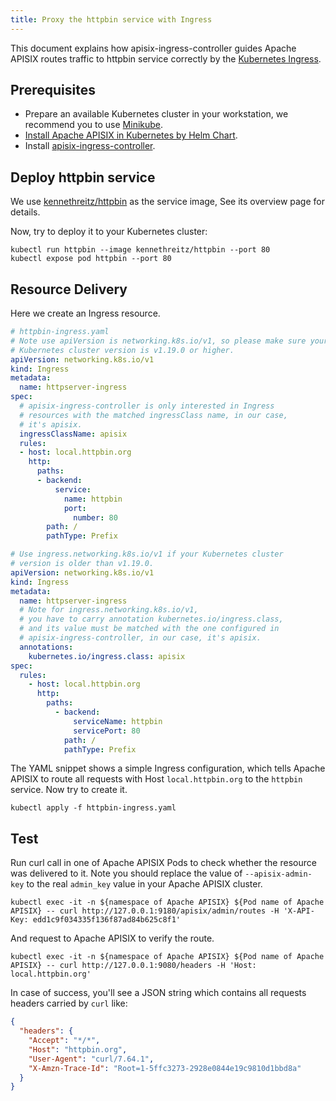 ```yaml
---
title: Proxy the httpbin service with Ingress
---
```


<!--
#
# Licensed to the Apache Software Foundation (ASF) under one or more
# contributor license agreements.  See the NOTICE file distributed with
# this work for additional information regarding copyright ownership.
# The ASF licenses this file to You under the Apache License, Version 2.0
# (the "License"); you may not use this file except in compliance with
# the License.  You may obtain a copy of the License at
#
#     http://www.apache.org/licenses/LICENSE-2.0
#
# Unless required by applicable law or agreed to in writing, software
# distributed under the License is distributed on an "AS IS" BASIS,
# WITHOUT WARRANTIES OR CONDITIONS OF ANY KIND, either express or implied.
# See the License for the specific language governing permissions and
# limitations under the License.
#
-->

This document explains how apisix-ingress-controller guides Apache APISIX routes traffic to httpbin service correctly by the [Kubernetes Ingress](https://kubernetes.io/docs/concepts/services-networking/ingress/).

## Prerequisites

* Prepare an available Kubernetes cluster in your workstation, we recommend you to use [Minikube](https://github.com/kubernetes/minikube).
* [Install Apache APISIX in Kubernetes by Helm Chart](https://github.com/apache/apisix-helm-chart).
* Install [apisix-ingress-controller](https://github.com/apache/apisix-ingress-controller/blob/master/docs/install.md).

## Deploy httpbin service

We use [kennethreitz/httpbin](https://hub.docker.com/r/kennethreitz/httpbin/) as the service image, See its overview page for details.

Now, try to deploy it to your Kubernetes cluster:

```shell
kubectl run httpbin --image kennethreitz/httpbin --port 80
kubectl expose pod httpbin --port 80
```

## Resource Delivery

Here we create an Ingress resource.

```yaml
# httpbin-ingress.yaml
# Note use apiVersion is networking.k8s.io/v1, so please make sure your
# Kubernetes cluster version is v1.19.0 or higher.
apiVersion: networking.k8s.io/v1
kind: Ingress
metadata:
  name: httpserver-ingress
spec:
  # apisix-ingress-controller is only interested in Ingress
  # resources with the matched ingressClass name, in our case,
  # it's apisix.
  ingressClassName: apisix
  rules:
  - host: local.httpbin.org
    http:
      paths:
      - backend:
          service:
            name: httpbin
            port:
              number: 80
        path: /
        pathType: Prefix

# Use ingress.networking.k8s.io/v1 if your Kubernetes cluster
# version is older than v1.19.0.
apiVersion: networking.k8s.io/v1
kind: Ingress
metadata:
  name: httpserver-ingress
  # Note for ingress.networking.k8s.io/v1,
  # you have to carry annotation kubernetes.io/ingress.class,
  # and its value must be matched with the one configured in
  # apisix-ingress-controller, in our case, it's apisix.
  annotations:
    kubernetes.io/ingress.class: apisix
spec:
  rules:
    - host: local.httpbin.org
      http:
        paths:
          - backend:
              serviceName: httpbin
              servicePort: 80
            path: /
            pathType: Prefix
```

The YAML snippet shows a simple Ingress configuration, which tells Apache APISIX to route all requests with Host `local.httpbin.org` to the `httpbin` service.
Now try to create it.

```shell
kubectl apply -f httpbin-ingress.yaml
```

## Test

Run curl call in one of Apache APISIX Pods to check whether the resource was delivered to it. Note you should replace the value of `--apisix-admin-key` to the real `admin_key` value in your Apache APISIX cluster.

```shell
kubectl exec -it -n ${namespace of Apache APISIX} ${Pod name of Apache APISIX} -- curl http://127.0.0.1:9180/apisix/admin/routes -H 'X-API-Key: edd1c9f034335f136f87ad84b625c8f1'
```

And request to Apache APISIX to verify the route.

```shell
kubectl exec -it -n ${namespace of Apache APISIX} ${Pod name of Apache APISIX} -- curl http://127.0.0.1:9080/headers -H 'Host: local.httpbin.org'
```

In case of success, you'll see a JSON string which contains all requests headers carried by `curl` like:

```json
{
  "headers": {
    "Accept": "*/*",
    "Host": "httpbin.org",
    "User-Agent": "curl/7.64.1",
    "X-Amzn-Trace-Id": "Root=1-5ffc3273-2928e0844e19c9810d1bbd8a"
  }
}
```
